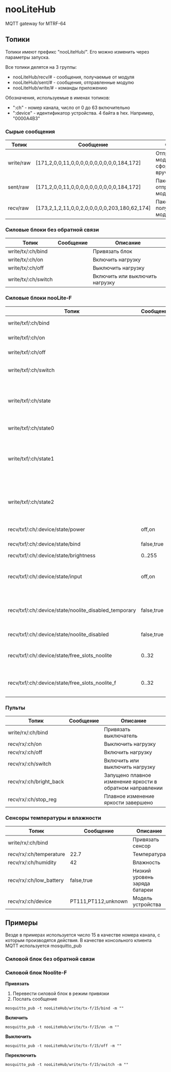 # nooLiteHub
MQTT gateway for MTRF-64 

## Топики

Топики имеют префикс "nooLiteHub/". Его можно изменить через параметры запуска. 

Все топики делятся на 3 группы: 
* nooLiteHub/recv/# - сообщения, получаемые от модуля
* nooLiteHub/sent/# - сообщения, отправленные модулю
* nooLiteHub/write/# - команды приложению

Обозначения, используемые в именах топиков:
* ":ch" - номер канала, число от 0 до 63 включительно
* ":device" - идентификатор устройства. 4 байта в hex. Например, "0000A4B3"

### Сырые сообщения

Топик | Сообщение | Описание
------------ | ------------- | ------
write/raw | [171,2,0,0,11,0,0,0,0,0,0,0,0,0,0,184,172] | Отправить модулю пакет, сформированный вручную
sent/raw | [171,2,0,0,11,0,0,0,0,0,0,0,0,0,0,184,172] | Пакет, отправленный модулю
recv/raw | [173,2,1,2,11,0,0,2,0,0,0,0,0,203,180,62,174] | Пакет, полученный от модуля 


### Силовые блоки без обратной связи

Топик | Сообщение | Описание
------------ | ------------- | ------
write/tx/:ch/bind |  | Привязать блок
write/tx/:ch/on |  | Включить нагрузку
write/tx/:ch/off |  | Выключить нагрузку
write/tx/:ch/switch |  | Включить или выключить нагрузку


### Силовые блоки nooLite-F

Топик | Сообщение | Описание
------------ | ------------- | ------
write/txf/:ch/bind |  | Привязать модуль
write/txf/:ch/on |  | Включить нагрузку
write/txf/:ch/off |  | Выключить нагрузку
write/txf/:ch/switch |  | Включить или выключить нагрузку
write/txf/:ch/state |  | Запросить текущее состояние блока (включен, яркость, режим привязки)
write/txf/:ch/state0 |  | То же самое что write/txf/:ch/state
write/txf/:ch/state1 |  | Запросить текущее состояние (дополнительный вход, прием обычного nooLite)
write/txf/:ch/state2 |  | Запросить текущее состояние (количество свободных ячеек для привязки)
recv/txf/:ch/:device/state/power | off,on | Блок включен/выключен
recv/txf/:ch/:device/state/bind | false,true | Включен режим привязки
recv/txf/:ch/:device/state/brightness | 0..255 | Яркость
recv/txf/:ch/:device/state/input | off,on | Состояние дополнительного входа блока (off - разомкнут, on - замкнут)
recv/txf/:ch/:device/state/noolite_disabled_temporary | false,true | Прием nooLite временно запрещен (до перезапуска блока)
recv/txf/:ch/:device/state/noolite_disabled | false,true | Прием nooLite запрещен
recv/txf/:ch/:device/state/free_slots_noolite | 0..32 | Количество свободных ячеек для привязки nooLite
recv/txf/:ch/:device/state/free_slots_noolite_f | 0..32 | Количество свободных ячеек для привязки nooLite-F


### Пульты

Топик | Сообщение | Описание
------------ | ------------- | ------
write/rx/:ch/bind |  | Привязать выключатель
recv/rx/:ch/on | | Выключить нагрузку
recv/rx/:ch/off | | Включить нагрузку
recv/rx/:ch/switch | | Включить или выключить нагрузку
recv/rx/:ch/bright_back | | Запущено плавное изменение яркости в обратном направлении
recv/rx/:ch/stop_reg |  | Плавное изменение яркости завершено

### Сенсоры температуры и влажности

Топик | Сообщение | Описание
------------ | ------------- | ------
write/rx/:ch/bind |  | Привязать сенсор
recv/rx/:ch/temperature | 22.7 | Температура
recv/rx/:ch/humidity | 42 | Влажность
recv/rx/:ch/low_battery | false,true | Низкий уровень заряда батареи
recv/rx/:ch/device | PT111,PT112,unknown | Модель устройства

## Примеры

Везде в примерах используется число 15 в качестве номера канала, с которым производятся действия. В качестве консольного клиента MQTT используется mosquitto_pub

### Cиловой блок без обратной связи

### Силовой блок Noolite-F

**Привязать**
1. Перевести силовой блок в режим привязки
2. Послать сообщение
```
mosquitto_pub -t nooLiteHub/write/tx-f/15/bind -m ""
```

**Включить**
```
mosquitto_pub -t nooLiteHub/write/tx-f/15/on -m ""
```

**Выключить**
```
mosquitto_pub -t nooLiteHub/write/tx-f/15/off -m ""
```

**Переключить**
```
mosquitto_pub -t nooLiteHub/write/tx-f/15/switch -m ""
```

